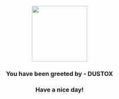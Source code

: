 <p align="center">
            <img src="https://raw.githubusercontent.com/PokeAPI/sprites/master/sprites/pokemon/269.png" width="150" height="150">
          </p>
          <h3 align="center">You have been greeted by - <b>DUSTOX</b></h3>
          <h3 align="center">Have a nice day!</h3>
